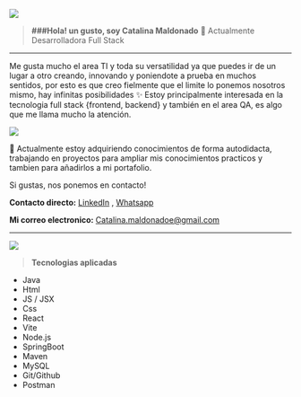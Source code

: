  ![](https://i.postimg.cc/6q9GQFwk/7.png)

> **###Hola! un gusto, soy Catalina Maldonado** 🌻
Actualmente Desarrolladora Full Stack

------------
Me gusta mucho el area TI y toda su versatilidad ya que puedes ir de un lugar a otro creando, innovando y poniendote a prueba en muchos sentidos, por esto es que creo fielmente que el limite lo ponemos nosotros mismo, hay infinitas posibilidades ✨
Estoy principalmente interesada en la tecnologia full stack {frontend, backend} y también en el area QA, es algo que me llama mucho la atención.

![](https://i.postimg.cc/RC2ZXNWW/6.png)

🌱 Actualmente estoy adquiriendo conocimientos de forma autodidacta, trabajando en proyectos para ampliar mis conocimientos practicos y tambien para añadirlos a mi portafolio.

Si gustas, nos ponemos en contacto!

**Contacto directo:** [LinkedIn](https://www.linkedin.com/in/catamaep/ "Heading link") , [Whatsapp](https://w.app/vzfdIb "Heading link")


**Mi correo electronico:**
 Catalina.maldonadoe@gmail.com

------------
  ![](https://i.postimg.cc/52Szhwz7/5.png)
> **Tecnologias aplicadas**
- Java
- Html
- JS / JSX
- Css
- React
- Vite
- Node.js
- SpringBoot
- Maven
- MySQL
- Git/Github
- Postman
